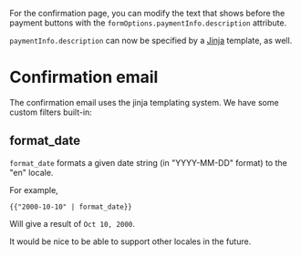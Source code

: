 For the confirmation page, you can modify the text that shows before the payment buttons with the `formOptions.paymentInfo.description` attribute.

`paymentInfo.description` can now be specified by a [Jinja](http://jinja.pocoo.org/) template, as well.

# Confirmation email
The confirmation email uses the jinja templating system. We have some custom filters built-in:

## format_date
`format_date` formats a given date string (in "YYYY-MM-DD" format) to the "en" locale.

For example,
```
{{"2000-10-10" | format_date}}
```

Will give a result of `Oct 10, 2000`.

It would be nice to be able to support other locales in the future.